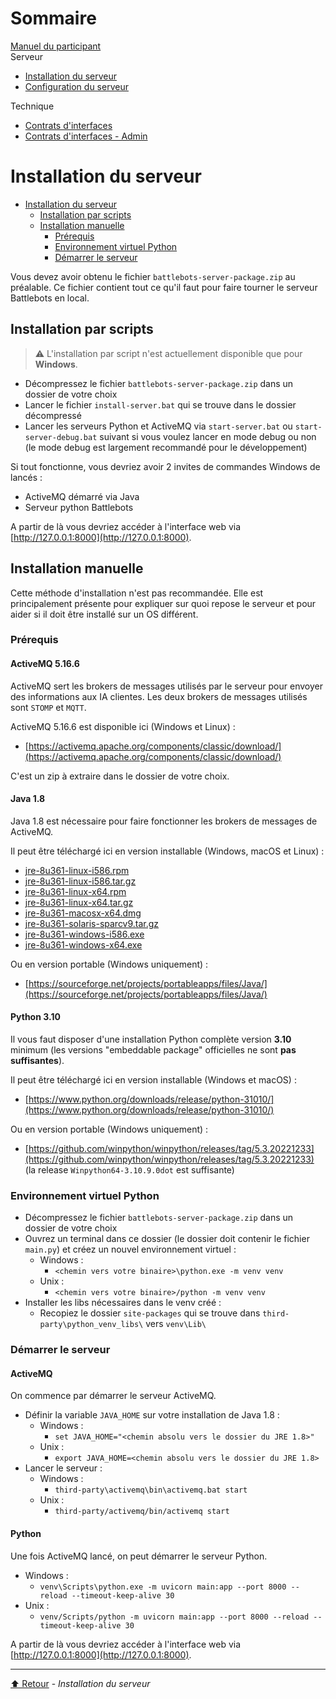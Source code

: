 <link rel="stylesheet" type="text/css" href="../style/style.css">
<link rel="stylesheet" type="text/css" href="../style/dark-theme.css">
<link rel="stylesheet" type="text/css" href="../style/dark-code.css">

<!-- Side navigation -->
<div class="sidebar">
  <h1>Sommaire</h1>
  
  <a href="../Manuel%20du%20participant.html">Manuel du participant</a>
  <br/>
  <span>Serveur</span>
  <ul>
    <li><a href="Installation%20du%20serveur.html">Installation du serveur</a></li>
    <li><a href="Configuration%20du%20serveur.html">Configuration du serveur</a></li>
  </ul>
  <span>Technique</span>
  <ul>
    <li><a href="../tech/Contrats%20d'interfaces.html">Contrats d'interfaces</a></li>
    <li><a href="../tech/Contrats%20d'interfaces%20-%20Admin.html">Contrats d'interfaces - Admin</a></li>
  </ul>
</div>

<!-- Page content -->
<div class="main">

# Installation du serveur

- [Installation du serveur](#installation-du-serveur)
  - [Installation par scripts](#installation-par-scripts)
  - [Installation manuelle](#installation-manuelle)
    - [Prérequis](#prérequis)
    - [Environnement virtuel Python](#environnement-virtuel-python)
    - [Démarrer le serveur](#démarrer-le-serveur)


Vous devez avoir obtenu le fichier `battlebots-server-package.zip` au préalable. Ce fichier contient tout ce qu'il faut pour faire tourner le serveur Battlebots en local.

## Installation par scripts

> ⚠️ L'installation par script n'est actuellement disponible que pour **Windows**.

- Décompressez le fichier `battlebots-server-package.zip` dans un dossier de votre choix
- Lancer le fichier `install-server.bat` qui se trouve dans le dossier décompressé
- Lancer les serveurs Python et ActiveMQ via `start-server.bat` ou `start-server-debug.bat` suivant si vous voulez lancer en mode debug ou non (le mode debug est largement recommandé pour le développement)

Si tout fonctionne, vous devriez avoir 2 invites de commandes Windows de lancés :
- ActiveMQ démarré via Java
- Serveur python Battlebots

A partir de là vous devriez accéder à l'interface web via [http://127.0.0.1:8000](http://127.0.0.1:8000).


## Installation manuelle

Cette méthode d'installation n'est pas recommandée. Elle est principalement présente pour expliquer sur quoi repose le serveur et pour aider si il doit être installé sur un OS différent.

### Prérequis

#### ActiveMQ 5.16.6

ActiveMQ sert les brokers de messages utilisés par le serveur pour envoyer des informations aux IA clientes. Les deux brokers de messages utilisés sont `STOMP` et `MQTT`.

ActiveMQ 5.16.6 est disponible ici (Windows et Linux) :
- [https://activemq.apache.org/components/classic/download/](https://activemq.apache.org/components/classic/download/)

C'est un zip à extraire dans le dossier de votre choix.

#### Java 1.8

Java 1.8 est nécessaire pour faire fonctionner les brokers de messages de ActiveMQ.  

Il peut être téléchargé ici en version installable (Windows, macOS et Linux) :
- [jre-8u361-linux-i586.rpm](https://cfdownload.adobe.com/pub/adobe/coldfusion/java/java8/java8u361/jre/jre-8u361-linux-i586.rpm)
- [jre-8u361-linux-i586.tar.gz](https://cfdownload.adobe.com/pub/adobe/coldfusion/java/java8/java8u361/jre/jre-8u361-linux-i586.tar.gz)
- [jre-8u361-linux-x64.rpm](https://cfdownload.adobe.com/pub/adobe/coldfusion/java/java8/java8u361/jre/jre-8u361-linux-x64.rpm)
- [jre-8u361-linux-x64.tar.gz](https://cfdownload.adobe.com/pub/adobe/coldfusion/java/java8/java8u361/jre/jre-8u361-linux-x64.tar.gz)
- [jre-8u361-macosx-x64.dmg](https://cfdownload.adobe.com/pub/adobe/coldfusion/java/java8/java8u361/jre/jre-8u361-macosx-x64.dmg)
- [jre-8u361-solaris-sparcv9.tar.gz](https://cfdownload.adobe.com/pub/adobe/coldfusion/java/java8/java8u361/jre/jre-8u361-solaris-sparcv9.tar.gz)
- [jre-8u361-windows-i586.exe](https://cfdownload.adobe.com/pub/adobe/coldfusion/java/java8/java8u361/jre/jre-8u361-windows-i586.exe)
- [jre-8u361-windows-x64.exe](https://cfdownload.adobe.com/pub/adobe/coldfusion/java/java8/java8u361/jre/jre-8u361-windows-x64.exe)

Ou en version portable (Windows uniquement) :
- [https://sourceforge.net/projects/portableapps/files/Java/](https://sourceforge.net/projects/portableapps/files/Java/)

#### Python 3.10

Il vous faut disposer d'une installation Python complète version **3.10** minimum (les versions "embeddable package" officielles ne sont **pas suffisantes**).

Il peut être téléchargé ici en version installable (Windows et macOS) :
- [https://www.python.org/downloads/release/python-31010/](https://www.python.org/downloads/release/python-31010/)

Ou en version portable (Windows uniquement) :
- [https://github.com/winpython/winpython/releases/tag/5.3.20221233](https://github.com/winpython/winpython/releases/tag/5.3.20221233) (la release `Winpython64-3.10.9.0dot` est suffisante)

### Environnement virtuel Python

- Décompressez le fichier `battlebots-server-package.zip` dans un dossier de votre choix
- Ouvrez un terminal dans ce dossier (le dossier doit contenir le fichier `main.py`) et créez un nouvel environnement virtuel :
  - Windows :
    - `<chemin vers votre binaire>\python.exe -m venv venv`
  - Unix :
    - `<chemin vers votre binaire>/python -m venv venv`
- Installer les libs nécessaires dans le venv créé :
  - Recopiez le dossier `site-packages` qui se trouve dans `third-party\python_venv_libs\` vers `venv\Lib\`

### Démarrer le serveur

#### ActiveMQ

On commence par démarrer le serveur ActiveMQ.

- Définir la variable `JAVA_HOME` sur votre installation de Java 1.8 :
  - Windows :
    - `set JAVA_HOME="<chemin absolu vers le dossier du JRE 1.8>"`
  - Unix :
    - `export JAVA_HOME=<chemin absolu vers le dossier du JRE 1.8>`
- Lancer le serveur :
  - Windows :
    - `third-party\activemq\bin\activemq.bat start`
  - Unix :
    - `third-party/activemq/bin/activemq start`

#### Python

Une fois ActiveMQ lancé, on peut démarrer le serveur Python.

- Windows :
  - `venv\Scripts\python.exe -m uvicorn main:app --port 8000 --reload --timeout-keep-alive 30`
- Unix :
  - `venv/Scripts/python -m uvicorn main:app --port 8000 --reload --timeout-keep-alive 30`

A partir de là vous devriez accéder à l'interface web via [http://127.0.0.1:8000](http://127.0.0.1:8000).

---

[⬆️ Retour](#top) - _Installation du serveur_

</div>
